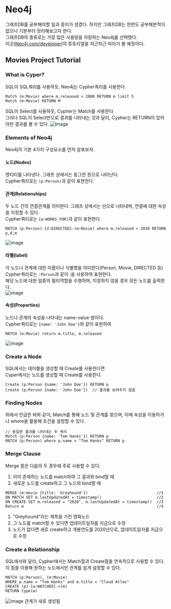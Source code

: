 # Neo4j
그래프DB를 공부해야할 일과 흥미가 생겼다. 하지만 그래프DB는 한번도 공부해본적이 없으니 기본부터 정리해보고자 한다.  
그래프DB의 종류로는 가장 많은 사용량을 자랑하는 Neo4j를 선택했다.  
이곳([Neo4j.com/developer](https://neo4j.com/developer/))의 튜토리얼을 차근차근 따라가 볼 예정이다.


## Movies Project Tutorial

### What is Cyper?
SQL이 SQL쿼리를 사용하듯, Neo4j는 Cypher쿼리를 사용한다.
```
Match (m:Movie) where m.released > 2000 RETURN m limit 5
Match (m:Movie) RETURN M
```
SQL이 Select를 사용하듯, Cypher는 Match를 사용한다.  
그러나 SQL이 Select만으로 결과를 나타내는 것과 달리, Cypher는 RETURN이 있어야만 결과를 볼 수 있다.
![image](https://user-images.githubusercontent.com/87905878/152720932-2bd12f06-f47d-4ac2-a4f4-389e94366300.png)

  
### Elements of Neo4j
Neo4j의 기본 4가지 구성요소를 먼저 살표보자.  

#### 노드(Nodes)
엔티티를 나타낸다. 그래프 상에서는 동그란 원으로 나타난다.  
Cypher쿼리로는 `(p:Person)`과 같이 표현한다.  

#### 관계(Relationships)
두 노드 간의 연결관계를 의미한다. 그래프 상에서는 선으로 나타내며, 연결에 대한 속성을 지칭할 수 있다.  
Cypher쿼리로는 `[w:WORKS_FOR]`과 같이 표현한다.
```
MATCH (p:Person)-[d:DIRECTED]-(m:Movie) where m.released > 2010 RETURN p,d,m
```
![image](https://user-images.githubusercontent.com/87905878/152897563-abd86154-0228-4d14-a218-49d34c7f6446.png)

#### 라벨(label)
각 노드나 관계에 대한 이름이나 식별명을 의미한다(Person, Movie, DIRECTED 등)  
Cypher쿼리로는 `:Person`과 같이 :을 사용하여 표현한다.  
해당 노드에 대한 일종의 필터역할을 수행하며, 지정하지 않을 경우 모든 노드를 출력한다.  
![image](https://user-images.githubusercontent.com/87905878/152898644-5e35a3b3-78ff-445b-aaa3-5ab4da7bb4c5.png)

#### 속성(Properties)
노드나 관계의 속성을 나타내는 name-value 쌍이다.  
Cypher쿼리로는 `{name: 'John Doe'}`와 같이 표현하여
```
MATCH (m:Movie) return m.title, m.released
```
![image](https://user-images.githubusercontent.com/87905878/152899057-51b35af5-62c9-45cd-a13c-227fdb873222.png)


### Create a Node
SQL에서는 테이블을 생성할 때 Create를 사용한다면  
Cyper에서는 노드를 생성할 때 Create를 사용한다.
```
Create (p:Person {name: 'John Doe'}) RETURN p
Create (p:Person {name: 'John Doe'})  // 결과를 보여주지 않음
```

### Finding Nodes
위에서 언급한 바와 같이, Match를 통해 노드 및 관계를 찾으며, 이때 속성을 이용하거나 where을 활용해 조건을 설정할 수 있다.
```
// 동일한 결과를 나타내는 두 쿼리
Match (p:Person {name: 'Tom Hanks'}) RETURN p
MATCH (p:Person) where p.name = "Tom Hanks" RETURN p
```

### Merge Clause
Merge 절은 다음의 두 경우에 주로 사용할 수 있다.
1. 이미 존재하는 노드를 match하여 그 결과와 bind할 때
2. 새로운 노드를 create하고 그 노드와 bind할 때

```
MERGE (m:movie {title: 'Greyhound'})                              //1 
ON MATCH SET m.lastUpdatedAt = timestamp()                        //2
ON CREATE SET m.released = "2020", m.lastUpdatedAt = timestamp()  //3
Return m                                                          //4
```
1) "Greyhound"라는 제목을 가진 영화노드
2) 그 노드를 match할 수 있다면 업데이트일자를 지금으로 수정
3) 노드가 없다면 새로 create하고 개봉연도를 2020년으로, 업데이트일자를 지금으로 수정


### Create a Relationship
SQL에서와 달리, Cypher에서는 Match절과 Create절을 연속적으로 사용할 수 있다.  
이 점을 이용해 원하는 노드에서만 관계를 쉽게 설정할 수 있다.
```
MATCH (p:Person), (m:Movie)
WHERE p.name = "Tom Hanks" and m.title = "Cloud Atlas"
CREATE (p)-[w:WATCHED]->(m)
RETURN type(w)
```
![image](https://user-images.githubusercontent.com/87905878/152903476-c1720d16-aa97-474e-b5f6-1108b967b084.png) 관계가 새로 생성됨
